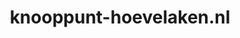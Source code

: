 ---
layout: post
title:  "knooppunt-hoevelaken.nl"
internal_url:  "/dutchgov/knooppunt-hoevelaken.nl.html"
categories: dutchgov
---